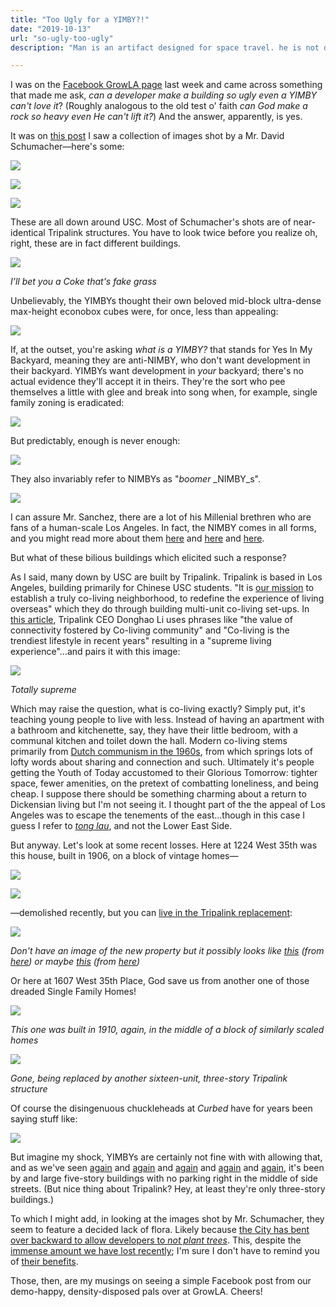 ```yaml
---
title: "Too Ugly for a YIMBY?!"
date: "2019-10-13"
url: "so-ugly-too-ugly"
description: "Man is an artifact designed for space travel. he is not designed to remain in his present biologic state any more than a tadpole is designed to remain a tadpole. how i hate those who are dedicated to producing conformity. black magic operates most effectively in preconscious, marginal areas. casual curses are the most effective. the only possible ethic is to do what one wants to do. silence is only frightening to people who are compulsively verbalizing. it's the little"

---
```


I was on the [Facebook GrowLA page](https://www.facebook.com/groups/GrowLA/) last week and came across something that made me ask, _can a developer make a building so ugly even a YIMBY can't love it_? (Roughly analogous to the old test o' faith _can God make a rock so heavy even He can't lift it?_) And the answer, apparently, is yes.

It was on [this post](https://www.facebook.com/groups/GrowLA/permalink/2369103180008356/) I saw a collection of images shot by a Mr. David Schumacher—here's some:

![](/images/Screen-Shot-2019-10-12-at-5.07.46-PM-1024x577.jpg)

![](/images/Screen-Shot-2019-10-12-at-5.08.14-PM-1024x580.jpg)

![](/images/Screen-Shot-2019-10-12-at-5.08.00-PM-1024x578.jpg)

These are all down around USC. Most of Schumacher's shots are of near-identical Tripalink structures. You have to look twice before you realize oh, right, these are in fact different buildings.

![](/images/Screen-Shot-2019-10-12-at-5.11.10-PM-601x1024.jpg)

_I'll bet you a Coke that's fake grass_

Unbelievably, the YIMBYs thought their own beloved mid-block ultra-dense max-height econobox cubes were, for once, less than appealing:

![](/images/ecd00-screen-shot-2019-10-12-at-6.23.58-pm.jpg)

If, at the outset, you're asking _what is a YIMBY?_ that stands for Yes In My Backyard, meaning they are anti-NIMBY, who don't want development in their backyard. YIMBYs want development in _your_ backyard; there's no actual evidence they'll accept it in theirs. They're the sort who pee themselves a little with glee and break into song when, for example, single family zoning is eradicated:

![](/images/30d87-screen-shot-2019-10-10-at-7.59.24-pm.jpg)

But predictably, enough is never enough:

![](/images/7d219-screen-shot-2019-10-10-at-8.03.22-pm.jpg)

They also invariably refer to NIMBYs as "_boomer_ _NIMBY_s".

![](/images/451db-screen-shot-2019-10-12-at-7.21.50-pm.jpg)

I can assure Mr. Sanchez, there are a lot of his Millenial brethren who are fans of a human-scale Los Angeles. In fact, the NIMBY comes in all forms, and you might read more about them [here](https://www.washingtonpost.com/posteverything/wp/2014/10/23/stop-hating-on-nimbys-theyre-saving-communities/) and [here](https://www.planetizen.com/node/46846/defense-nimby) and [here](https://www.latimes.com/opinion/op-ed/la-oe-spitzer-homelessnes-oc-20180531-story.html).

But what of these bilious buildings which elicited such a response?

As I said, many down by USC are built by Tripalink. Tripalink is based in Los Angeles, building primarily for Chinese USC students. "It is [our mission](https://www.linkedin.com/company/tripalink-corp?trk=public_profile_topcard_current_company) to establish a truly co-living neighborhood, to redefine the experience of living overseas" which they do through building multi-unit co-living set-ups. In [this article](https://www.prnewswire.com/news-releases/tripalink-the-millennials-inspired-co-living-start-up-launches-with-5-million-in-funding-300816834.html), Tripalink CEO Donghao Li uses phrases like "the value of connectivity fostered by Co-living community" and "Co-living is the trendiest lifestyle in recent years" resulting in a "supreme living experience"...and pairs it with this image:

![](/images/72f37-screen-shot-2019-10-12-at-8.53.22-pm.jpg)

_Totally supreme_

Which may raise the question, what is co-living exactly? Simply put, it's teaching young people to live with less. Instead of having an apartment with a bathroom and kitchenette, say, they have their little bedroom, with a communal kitchen and toilet down the hall. Modern co-living stems primarily from [Dutch communism in the 1960s](http://onesharedhouse.com/thestory/what-is-co-living/), from which springs lots of lofty words about sharing and connection and such. Ultimately it's people getting the Youth of Today accustomed to their Glorious Tomorrow: tighter space, fewer amenities, on the pretext of combatting loneliness, and being cheap. I suppose there should be something charming about a return to Dickensian living but I'm not seeing it. I thought part of the the appeal of Los Angeles was to escape the tenements of the east...though in this case I guess I refer to _[tong lau](https://en.wikipedia.org/wiki/Tong_lau)_, and not the Lower East Side.

But anyway. Let's look at some recent losses. Here at 1224 West 35th was this house, built in 1906, on a block of vintage homes—

![](/images/1f18d-screen-shot-2019-10-12-at-8.09.09-pm.jpg)

![](/images/Screen-Shot-2019-10-12-at-8.00.41-PM-1024x205.jpg)

—demolished recently, but you can [live in the Tripalink replacement](https://www.showmetherent.com/1224-W-35Th-St-Los-Angeles-CA-90007):

![](/images/2a43b-screen-shot-2019-10-12-at-8.14.50-pm.jpg)

_Don't have an image of the new property but it possibly looks like_ [_this_](https://ocbj.media.clients.ellingtoncms.com/img/photos/2019/03/25/Tripalink_collage_670_t670.jpg?b3f6a5d7692ccc373d56e40cf708e3fa67d9af9d) _(from_ [_here_](https://labusinessjournal.com/photos/2019/mar/25/42356/)_) or maybe_ [_this_](https://prnewswire2-a.akamaihd.net/p/1893751/sp/189375100/thumbnail/entry_id/1_qp07hcsu/def_height/1000/def_width/1545/version/100011/type/1) _(from_ [_here_](https://www.prnewswire.com/news-releases/tripalink-raised-5-million-to-build-the-next-wework-in-housing-industry-300819687.html)_)_

Or here at 1607 West 35th Place, God save us from another one of those dreaded Single Family Homes!

![](/images/Screen-Shot-2019-10-12-at-8.26.05-PM-1024x698.jpg)

_This one was built in 1910, again, in the middle of a block of similarly scaled homes_

![](/images/Screen-Shot-2019-10-12-at-8.25.07-PM-1024x577.jpg)

_Gone, being replaced by another sixteen-unit, three-story Tripalink structure_

Of course the disingenuous chuckleheads at _Curbed_ have for years been saying stuff like:

![](/images/dde0d-screen-shot-2019-10-13-at-12.55.18-pm.jpg)

But imagine my shock, YIMBYs are certainly not fine with with allowing that, and as we've seen [again](https://www.riplosangeles.com/2019/09/27/226-n-berendo-st/) and [again](https://www.riplosangeles.com/2019/09/30/what-in-the-actual-hell-los-angeles/) and [again](https://www.riplosangeles.com/2019/09/18/1723-n-wilcox/) and [again](https://www.riplosangeles.com/2019/09/06/371-n-st-andrews-update/) and [again](https://www.riplosangeles.com/2019/09/23/how-we-do-our-demolitions/), it's been by and large five-story buildings with no parking right in the middle of side streets. (But nice thing about Tripalink? Hey, at least they're only three-story buildings.)

To which I might add, in looking at the images shot by Mr. Schumacher, they seem to feature a decided lack of flora. Likely because [the City has bent over backward to allow developers to _not plant trees_](https://www.latimes.com/local/lanow/la-me-ln-fee-removal-tree-20180514-story.html). This, despite the [immense amount we have lost recently](https://news.usc.edu/120872/mass-produced-dwellings-home-expansion-reduce-l-a-areas-residential-green-cover/); I'm sure I don't have to remind you of [their benefits](https://www.bbc.com/news/science-environment-37813709).

Those, then, are my musings on seeing a simple Facebook post from our demo-happy, density-disposed pals over at GrowLA. Cheers!
